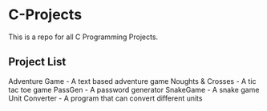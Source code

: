 # C-Projects
This is a repo for all C Programming Projects.

## Project List
Adventure Game - A text based adventure game 
Noughts & Crosses - A tic tac toe game
PassGen - A password generator
SnakeGame - A snake game
Unit Converter - A program that can convert different units